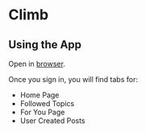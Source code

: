 # Climb

## Using the App

Open in [browser](https://amplify-dev.d3m0u8xtms1lc.amplifyapp.com/).

Once you sign in, you will find tabs for:
- Home Page
- Followed Topics
- For You Page
- User Created Posts

